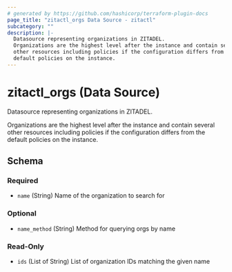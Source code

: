 ```yaml
---
# generated by https://github.com/hashicorp/terraform-plugin-docs
page_title: "zitactl_orgs Data Source - zitactl"
subcategory: ""
description: |-
  Datasource representing organizations in ZITADEL.
  Organizations are the highest level after the instance and contain several
  other resources including policies if the configuration differs from the
  default policies on the instance.
---
```


# zitactl_orgs (Data Source)

Datasource representing organizations in ZITADEL.

Organizations are the highest level after the instance and contain several 
other resources including policies if the configuration differs from the 
default policies on the instance.



<!-- schema generated by tfplugindocs -->
## Schema

### Required

- `name` (String) Name of the organization to search for

### Optional

- `name_method` (String) Method for querying orgs by name

### Read-Only

- `ids` (List of String) List of organization IDs matching the given name
